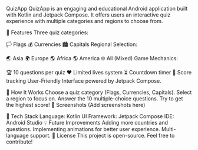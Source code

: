 QuizApp
QuizApp is an engaging and educational Android application built with Kotlin and Jetpack Compose. It offers users an interactive quiz experience with multiple categories and regions to choose from.

📌 Features
Three quiz categories:

🏳️ Flags
💰 Currencies
🏙️ Capitals
Regional Selection:

🌏 Asia
🌍 Europe
🌎 Africa
🌎 America
🌐 All (Mixed)
Game Mechanics:

🏆 10 questions per quiz
❤️ Limited lives system
⏳ Countdown timer
🎯 Score tracking
User-Friendly Interface powered by Jetpack Compose.

🚀 How It Works
Choose a quiz category (Flags, Currencies, Capitals).
Select a region to focus on.
Answer the 10 multiple-choice questions.
Try to get the highest score!
📱 Screenshots
(Add screenshots here)

🔧 Tech Stack
Language: Kotlin
UI Framework: Jetpack Compose
IDE: Android Studio
💡 Future Improvements
Adding more countries and questions.
Implementing animations for better user experience.
Multi-language support.
📜 License
This project is open-source. Feel free to contribute!
